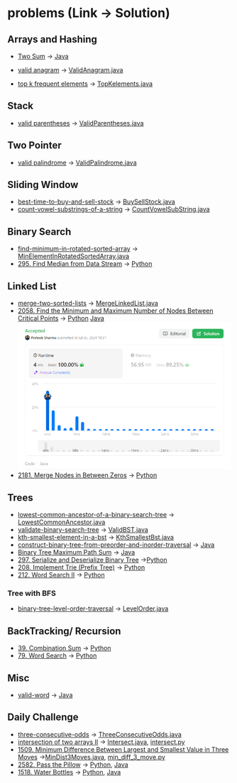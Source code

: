# problems (Link -> Solution)

## Arrays and Hashing
 - [Two Sum](https://leetcode.com/problems/two-sum/description/) -> [Java](src/main/java/com/leetcode/arrays/TwoSum.java)

 - [valid anagram](https://leetcode.com/problems/valid-anagram/description/) -> [ValidAnagram.java](src/main/java/com/leetcode/arrays/ValidAnagram.java)
 
 - [top k frequent elements](https://leetcode.com/problems/top-k-frequent-elements/description/)  -> [TopKelements.java](src/main/java/com/leetcode/arrays/TopKelements.java)

## Stack
 - [valid parentheses](https://leetcode.com/problems/valid-parentheses/description/) -> [ValidParentheses.java](src/main/java/com/leetcode/arrays/ValidParentheses.java)
 
## Two Pointer
 - [valid palindrome](https://leetcode.com/problems/valid-palindrome/description/) -> [ValidPalindrome.java](src/main/java/com/leetcode/arrays/ValidPalindrome.java)
 
## Sliding Window
 - [best-time-to-buy-and-sell-stock](https://leetcode.com/problems/best-time-to-buy-and-sell-stock/description/) -> [BuySellStock.java](src/main/java/com/leetcode/arrays/BuySellStock.java)
 - [count-vowel-substrings-of-a-string](https://leetcode.com/problems/count-vowel-substrings-of-a-string/description/) -> [CountVowelSubString.java](src/main/java/com/oa/CountVowelSubString.java)
 
## Binary Search
- [find-minimum-in-rotated-sorted-array](https://leetcode.com/problems/find-minimum-in-rotated-sorted-array/) -> [MinElementInRotatedSortedArray.java](src/main/java/com/leetcode/arrays/MinElementInRotatedSortedArray.java)
- [295. Find Median from Data Stream](https://leetcode.com/problems/find-median-from-data-stream/solutions/5431136/simple-solution-without-using-heap-or-priority-queue/) -> [Python](python/median.py)

## Linked List
- [merge-two-sorted-lists](https://leetcode.com/problems/merge-two-sorted-lists/description/) -> [MergeLinkedList.java](src/main/java/com/leetcode/linkedlist/MergeLinkedList.java)
- [2058. Find the Minimum and Maximum Number of Nodes Between Critical Points](https://leetcode.com/problems/find-the-minimum-and-maximum-number-of-nodes-between-critical-points/description/) -> [Python](python/min_critical_max_critical.py) [Java](src/main/java/dailyChallege/MinMaxCritical.java)
  ![beats 100%](image.png)
- [2181. Merge Nodes in Between Zeros](https://leetcode.com/problems/merge-nodes-in-between-zeros/description/) -> [Python](python/merge_nodes.py)
	
## Trees
- [lowest-common-ancestor-of-a-binary-search-tree](https://leetcode.com/problems/lowest-common-ancestor-of-a-binary-search-tree/description/) -> [LowestCommonAncestor.java](src/main/java/com/leetcode/trees/LowestCommonAncestor.java)
- [validate-binary-search-tree](https://leetcode.com/problems/validate-binary-search-tree/) -> [ValidBST.java](src/main/java/com/leetcode/trees/ValidBST.java)
- [kth-smallest-element-in-a-bst](https://leetcode.com/problems/kth-smallest-element-in-a-bst/description/) -> [KthSmallestBst.java](src/main/java/com/leetcode/trees/KthSmallestBst.java)
- [construct-binary-tree-from-preorder-and-inorder-traversal](https://leetcode.com/problems/construct-binary-tree-from-preorder-and-inorder-traversal/description/) ->  [Java](src/main/java/com/leetcode/trees/ContructBST.java)
- [Binary Tree Maximum Path Sum](https://leetcode.com/problems/binary-tree-maximum-path-sum/description/) ->  [Java](src/main/java/com/leetcode/trees/BinaryTreeMaxPath.java)
- [297. Serialize and Deserialize Binary Tree](https://leetcode.com/problems/serialize-and-deserialize-binary-tree/) ->[Python](python/serialize_deserialize_binary_tree.py)
- [208. Implement Trie (Prefix Tree)](https://leetcode.com/problems/implement-trie-prefix-tree/description/) -> [Python](python/prefix_tries.py)
- [212. Word Search II](https://leetcode.com/problems/word-search-ii/description/) -> [Python](python/word_search_2.py)
### Tree with BFS
- [binary-tree-level-order-traversal](https://leetcode.com/problems/binary-tree-level-order-traversal/description/) -> [LevelOrder.java](src/main/java/com/leetcode/trees/LevelOrder.java)

## BackTracking/ Recursion
- [39. Combination Sum](https://leetcode.com/problems/combination-sum/) -> [Python](python/combinations.py)
- [79. Word Search](https://leetcode.com/problems/word-search/) -> [Python](python/word_search.py)


## Misc
- [valid-word](https://leetcode.com/problems/valid-word/description/) -> [Java](src/main/java/com/leetcode/arrays/ValidWord.java)
## Daily Challenge
- [three-consecutive-odds](https://leetcode.com/problems/three-consecutive-odds/description) -> [ThreeConsecutiveOdds.java](src/main/java/dailyChallege/ThreeConsecutiveOdds.java) 
- [intersection of two arrays II](https://leetcode.com/problems/intersection-of-two-arrays-ii) -> [Intersect.java](src/main/java/dailyChallege/Intersect.java), [intersect.py](python/intersect.py)
- [1509. Minimum Difference Between Largest and Smallest Value in Three Moves](https://leetcode.com/problems/minimum-difference-between-largest-and-smallest-value-in-three-moves) ->[MinDist3Moves.java](src/main/java/dailyChallege/MinDist3Moves.java), [min_diff_3_move.py](python/min_diff_3_move.py)
- [2582. Pass the Pillow](https://leetcode.com/problems/pass-the-pillow/description) -> [Python](python/pillow.py), [Java](src/main/java/dailyChallege/Pillow.java)
- [1518. Water Bottles](https://leetcode.com/problems/water-bottles/solutions/5431105/maximum-number-of-water-bottles-drunk-with-exchange-system) -> [Python](python/water_bottle.py), [Java](src/main/java/dailyChallege/WaterBoltle.java)